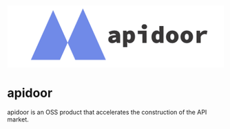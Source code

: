 ![logo](docs/apidoor_logo.png)

# apidoor

apidoor is an OSS product that accelerates the construction of the API market.

